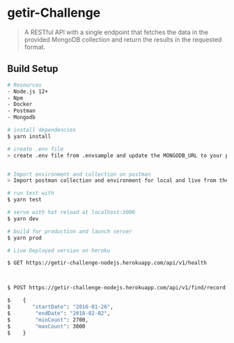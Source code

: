 # getir-Challenge

> A RESTful API with a single endpoint that fetches the data in the
provided MongoDB collection and return the results in the requested format.

## Build Setup

``` bash
# Resources
- Node.js 12+
- Npm
- Docker
- Postman
- Mongodb

# install dependencies
$ yarn install

# create .env file
> create .env file from .envsample and update the MONGODB_URL to your prefered mongodb connection string


# Import environment and collection on postman
> Import postman collection and environment for local and live from the /docs folder

# run test with
$ yarn test

# serve with hot reload at localhost:3000
$ yarn dev

# build for production and launch server
$ yarn prod

# Live Deployed version on heroku

$ GET https://getir-challenge-nodejs.herokuapp.com/api/v1/health



$ POST https://getir-challenge-nodejs.herokuapp.com/api/v1/find/record

$    {
$       "startDate": "2016-01-26",
$        "endDate": "2018-02-02",
$        "minCount": 2700,
$        "maxCount": 3000
$    }